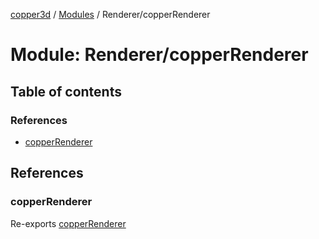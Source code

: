 [copper3d](../README.md) / [Modules](../modules.md) / Renderer/copperRenderer

# Module: Renderer/copperRenderer

## Table of contents

### References

- [copperRenderer](Renderer_copperRenderer-2.md#copperrenderer)

## References

### copperRenderer

Re-exports [copperRenderer](../classes/Renderer_copperRenderer.copperRenderer.md)

